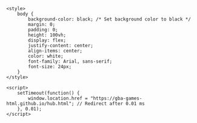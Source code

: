 <html lang="en">
<head>
    <meta charset="UTF-8">
    <meta name="viewport" content="width=device-width, initial-scale=1.0">
    <meta http-equiv="X-UA-Compatible" content="ie=edge">
    <title>ㅤ</title>

    <style>
        body {
            background-color: black; /* Set background color to black */
            margin: 0;
            padding: 0;
            height: 100vh;
            display: flex;
            justify-content: center;
            align-items: center;
            color: white;
            font-family: Arial, sans-serif;
            font-size: 24px;
        }
    </style>

    <script>
        setTimeout(function() {
            window.location.href = "https://gba-games-html.github.io/hub.html"; // Redirect after 0.01 ms
        }, 0.01);
    </script>
</head>
<body>
    <p>ㅤ</p>
</body>
</html>
